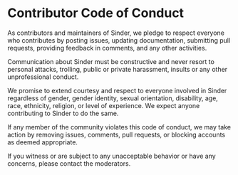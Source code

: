 # Contributor Code of Conduct

As contributors and maintainers of Sinder, we pledge to respect everyone who contributes by posting issues, updating documentation, submitting pull requests, providing feedback in comments, and any other activities.

Communication about Sinder must be constructive and never resort to personal attacks, trolling, public or private harassment, insults or any other unprofessional conduct.

We promise to extend courtesy and respect to everyone involved in Sinder regardless of gender, gender identity, sexual orientation, disability, age, race, ethnicity, religion, or level of experience. We expect anyone contributing to Sinder to do the same.

If any member of the community violates this code of conduct, we may take action by removing issues, comments, pull requests, or blocking accounts as deemed appropriate.

If you witness or are subject to any unacceptable behavior or have any concerns, please contact the moderators.
